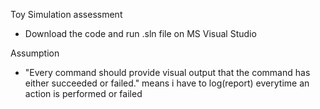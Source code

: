 Toy Simulation assessment
- Download the code and run .sln file on MS Visual Studio 

Assumption
- "Every command should provide visual output that the command has either succeeded or failed." means i have to log(report) everytime an action is performed or failed
